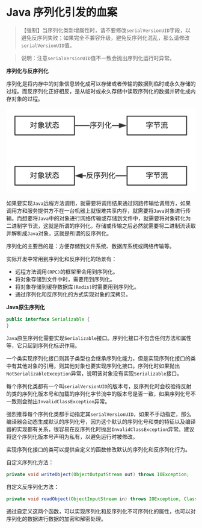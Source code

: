 # Java 序列化引发的血案

> 【强制】当序列化类新增属性时，请不要修改`serialVersionUID`字段，以避免反序列失败；如果完全不兼容升级，避免反序列化混乱，那么请修改`serialVersionUID`值。

> 说明：注意`serialVersionUID`值不一致会抛出序列化运行时异常。

**序列化与反序列化**

序列化是将内存中的对象信息转化成可以存储或者传输的数据到临时或永久存储的过程。而反序列化正好相反，是从临时或永久存储中读取序列化的数据并转化成内存对象的过程。

![序列化与反序列化](assets/serialization-and-deserialization.png)

如果要实现`Java`远程方法调用，就需要将调用结果通过网路传输给调用方，如果调用方和服务提供方不在一台机器上就很难共享内存，就需要将`Java`对象进行传输。而想要将`Java`中的对象进行网络传输或存储到文件中，就需要将对象转化为二进制字节流，这就是所谓的序列化。存储或传输之后必然就需要将二进制流读取并解析成`Java`对象，这就是所谓的反序列化。

序列化的主要目的是：方便存储到文件系统、数据库系统或网络传输等。

实际开发中常用到序列化和反序列化的场景有：

- 远程方法调用`(RPC)`的框架里会用到序列化。
- 将对象存储到文件中时，需要用到序列化。
- 将对象存储到缓存数据库`(Redis)`时需要用到序列化。
- 通过序列化和反序列化的方式实现对象的深拷贝。

**Java原生序列化**

```java
public interface Serializable {
}
```

`Java`原生序列化需要实现`Serializable`接口。序列化接口不包含任何方法和属性等，它只起到序列化标识作用。

一个类实现序列化接口则其子类型也会继承序列化能力，但是实现序列化接口的类中有其他对象的引用，则其他对象也要实现序列化接口。序列化时如果抛出`NotSerializableException`异常，说明该对象没有实现`Serializable`接口。

每个序列化类都有一个叫`serialVersionUID`的版本号，反序列化时会校验待反射的类的序列化版本号和加载的序列化字节流中的版本号是否一致，如果序列化号不一致则会抛出`InvalidClassException`异常。

强烈推荐每个序列化类都手动指定其`serialVersionUID`，如果不手动指定，那么编译器会动态生成默认的序列化号，因为这个默认的序列化号和类的特征以及编译器的实现都有关系，很容易在反序列化时抛出`InvalidClassException`异常。建议将这个序列化版本号声明为私有，以避免运行时被修改。

实现序列化接口的类可以提供自定义的函数修改默认的序列化和反序列化行为。

自定义序列化方法：

```java
private void writeObject(ObjectOutputStream out) throws IOException;
```

自定义反序列化方法：

```java
private void readObject(ObjectInputStream in) throws IOException, ClassNotFoundException;
```

通过自定义这两个函数，可以实现序列化和反序列化不可序列化的属性，也可以对序列化的数据进行数据的加密和解密处理。
